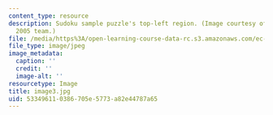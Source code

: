 ```yaml
---
content_type: resource
description: Sudoku sample puzzle's top-left region. (Image courtesy of MIT-AITI Kenya
  2005 team.)
file: /media/https%3A/open-learning-course-data-rc.s3.amazonaws.com/ec-s01-internet-technology-in-local-and-global-communities-spring-2005-summer-2005/533496110386705e5773a82e44787a65_image3.jpg
file_type: image/jpeg
image_metadata:
  caption: ''
  credit: ''
  image-alt: ''
resourcetype: Image
title: image3.jpg
uid: 53349611-0386-705e-5773-a82e44787a65
---
```

